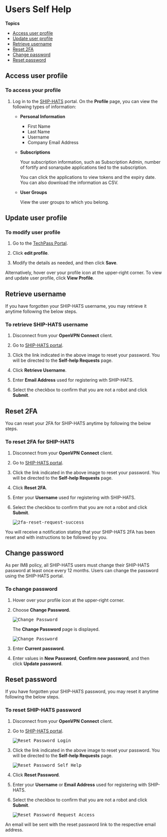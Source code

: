# Users Self Help

**Topics**
- [Access user profile](#access-user-profile)
- [Update user profile](#update-user-profile)
- [Retrieve username](#retrieve-username)
- [Reset 2FA](#reset-2fa)
- [Change password](#change-password)
- [Reset password](#reset-password)


## Access user profile

### To access your profile

1. Log in to the [SHIP-HATS](https://www.ship.gov.sg/) portal.
    On the **Profile** page, you can view the following types of information:
    
    - **Personal Information**
        - First Name
        - Last Name
        - Username
        - Company Email Address
    - **Subscriptions**

        Your subscription information, such as Subscription Admin, number of fortify and sonarqube applications tied to the subscription. 

        <!--<kbd>![Plan Details](./images/plan-details.png ':size=100%')</kbd>-->

        You can click the applications to view tokens and the expiry date. You can also download the information as CSV.

        <!--<kbd>![Token Info](./images/view-users-token.png ':size=100%')</kbd>-->
    - **User Groups**
    
        View the user groups to which you belong.

    <!--<kbd>![User Group](./images/user-group-profile.png ':size=100%')</kbd>-->



## Update user profile

### To modify user profile
1. Go to the [TechPass Portal](https://portal.techpass.gov.sg/secure/account/profile).

1. Click **edit profile**.

    <!--<kbd>![edit-profile-normal-users-](./images/editprofilegsib.png ':size=75%')</kbd>-->

2. Modify the details as needed, and then click **Save**. 

    <!--<kbd>![save-normal-user-profile-updates](./images/editprofilegsib2.png ':size=75%')</kbd>-->

Alternatively, hover over your profile icon at the upper-right corner. To view and update user profile, click **View Profile**.


## Retrieve username
If you have forgotten your SHIP-HATS username, you may retrieve it anytime following the below steps.

### To retrieve SHIP-HATS username

1. Disconnect from your **OpenVPN Connect** client.
2. Go to [SHIP-HATS portal](https://www.ship.gov.sg/).

    <!--<kbd>![Reset Password Login](./images/reset-pwd-login-page-1.png ':size=75%')</kbd>-->

3. Click the link indicated in the above image to reset your password. You will be directed to the **Self-help Requests** page.

    <!--<kbd>![Retrieve Username Self Help](./images/retrieve-username-self-help-page.png ':size=75%')</kbd>-->

4. Click **Retrieve Username**.
5. Enter **Email Address** used for registering with SHIP-HATS.
6. Select the checkbox to confirm that you are not a robot and click **Submit**.

    <!--<kbd>![Retrieve Username Success.png](./images/retrieve-username-request-success-1.png ':size=75%')</kbd>-->



## Reset 2FA
You can reset your 2FA for SHIP-HATS anytime by following the below steps.

### To reset 2FA for SHIP-HATS

1. Disconnect from your **OpenVPN Connect** client.
2. Go to [SHIP-HATS portal](https://www.ship.gov.sg/).

    <!--<kbd>![reset-pwd-login-page-1](./images/reset-pwd-login-page-1.png ':size=75%')</kbd>-->

3. Click the link indicated in the above image to reset your password. You will be directed to the **Self-help Requests** page.

    <!--<kbd>![reset-2fa-self-help-page](./images/reset-2fa-self-help-page.png ':size=75%')</kbd>-->

4. Click **Reset 2FA**.
5. Enter your **Username** used for registering with SHIP-HATS.
6. Select the checkbox to confirm that you are not a robot and click **Submit**.

    <kbd>![2fa-reset-request-success](./images/2fa-reset-request-success.png ':size=75%')</kbd>

You will receive a notification stating that your SHIP-HATS 2FA has been reset and with instructions to be followed by you.



## Change password
As per IM8 policy, all SHIP-HATS users must change their SHIP-HATS password at least once every 12 months. Users can change the password using the SHIP-HATS portal.

### To change password

1. Hover over your profile icon at the upper-right corner.
2. Choose **Change Password.**

    <kbd>![Change Password](./images/change-password-user.png ':size=75%')</kbd>

    The **Change Password** page is displayed.

    <kbd>![Change Password](./images/change-pwd.png ':size=75%')</kbd>

3. Enter **Current password**.
4. Enter values in **New Password**, **Confirm new password**, and then click **Update password**.

## Reset password
If you have forgotten your SHIP-HATS password, you may reset it anytime following the below steps.

### To reset SHIP-HATS password

1. Disconnect from your **OpenVPN Connect** client.
2. Go to [SHIP-HATS portal](https://www.ship.gov.sg/).

    <kbd>![Reset Password Login](./images/reset-pwd-login-page-1.png ':size=75%')</kbd>

3. Click the link indicated in the above image to reset your password. You will be directed to the **Self-help Requests** page.

    <kbd>![Reset Password Self Help](./images/reset-pwd-self-help-page.png ':size=75%')</kbd>

1. Click **Reset Password**.
2. Enter your **Username** or **Email Address** used for registering with SHIP-HATS.
3. Select the checkbox to confirm that you are not a robot and click **Submit**.

    <kbd>![Reset Password Request Access](./images/reset-pwd-link-request-success.png ':size=75%')</kbd>

An email will be sent with the reset password link to the respective email address.
